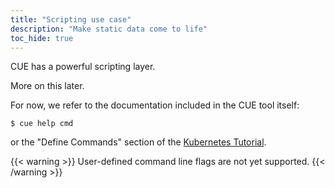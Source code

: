 ```yaml
---
title: "Scripting use case"
description: "Make static data come to life"
toc_hide: true
---
```


CUE has a powerful scripting layer.

More on this later.

For now, we refer to the documentation included in the CUE tool itself:
```
$ cue help cmd
```
or the "Define Commands" section of the
[Kubernetes Tutorial](https://github.com/cue-labs/cue-by-example/blob/main/003_kubernetes_tutorial/README.md).

{{< warning >}}
User-defined command line flags are not yet supported.
{{< /warning >}}
